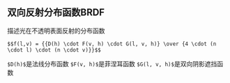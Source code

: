 ## 双向反射分布函数BRDF

描述光在不透明表面反射的分布函数

`$$f(l,v) = {{D(h) \cdot F(v, h) \cdot G(l, v, h)} \over {4 \cdot (n \cdot l) \cdot (n \cdot v)}}$$`

`$D(h)$`是法线分布函数
`$F(v, h)$`是菲涅耳函数
`$G(l, v, h)$`是双向阴影遮挡函数
